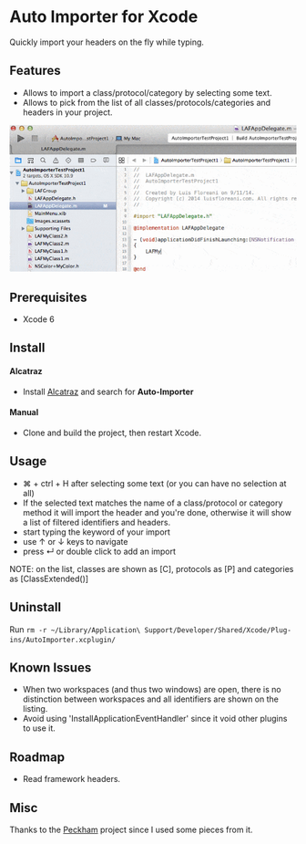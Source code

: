 # Auto Importer for Xcode

Quickly import your headers on the fly while typing.

## Features

- Allows to import a class/protocol/category by selecting some text.
- Allows to pick from the list of all classes/protocols/categories and headers in your project.

![](demo.gif)

## Prerequisites

- Xcode 6

## Install

#### Alcatraz

- Install [Alcatraz](https://github.com/supermarin/Alcatraz) and search for **Auto-Importer** 

#### Manual

- Clone and build the project, then restart Xcode.

## Usage

- ⌘ + ctrl + H after selecting some text (or you can have no selection at all)
- If the selected text matches the name of a class/protocol or category method it will import the header and you're done, otherwise it will show a list of filtered identifiers and headers.
- start typing the keyword of your import
- use ↑ or ↓ keys to navigate
- press ↵ or double click to add an import

NOTE: on the list, classes are shown as [C], protocols as [P] and categories as [ClassExtended()]

## Uninstall

Run `rm -r ~/Library/Application\ Support/Developer/Shared/Xcode/Plug-ins/AutoImporter.xcplugin/`

## Known Issues

- When two workspaces (and thus two windows) are open, there is no distinction between workspaces and all identifiers are shown on the listing.
- Avoid using 'InstallApplicationEventHandler' since it void other plugins to use it.

## Roadmap

- Read framework headers.

## Misc

Thanks to the [Peckham](https://github.com/markohlebar/Peckham.git) project since I used some pieces from it.
